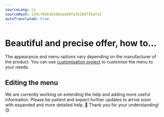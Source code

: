 ```yaml
---
sourceLang: cs
sourceHash: 219cf65636a9bea4b8fa3510df55afa1
autoTranslated: true
---
```


# Beautiful and precise offer, how to...

The appearance and menu options vary depending on the manufacturer of the product. You can use [customisation project](customisationProject.md) to customise the menu to your needs.

## Editing the menu

We are currently working on extending the help and adding more useful information. Please be patient and expect further updates to arrive soon with expanded and more detailed help. 🚀 Thank you for your understanding! 😊